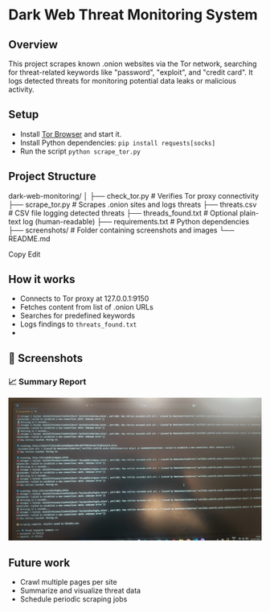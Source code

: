 # Dark Web Threat Monitoring System

## Overview
This project scrapes known .onion websites via the Tor network, searching for threat-related keywords like "password", "exploit", and "credit card". It logs detected threats for monitoring potential data leaks or malicious activity.

## Setup
- Install [Tor Browser](https://www.torproject.org/) and start it.
- Install Python dependencies: `pip install requests[socks]`
- Run the script `python scrape_tor.py`

## Project Structure

dark-web-monitoring/
│
├── check_tor.py # Verifies Tor proxy connectivity
├── scrape_tor.py # Scrapes .onion sites and logs threats
├── threats.csv # CSV file logging detected threats
├── threads_found.txt # Optional plain-text log (human-readable)
├── requirements.txt # Python dependencies
├── screenshots/ # Folder containing screenshots and images
└── README.md

Copy
Edit


## How it works
- Connects to Tor proxy at 127.0.0.1:9150
- Fetches content from list of .onion URLs
- Searches for predefined keywords
- Logs findings to `threats_found.txt`
- 
## 📸 Screenshots

### 📈 Summary Report
![Summary Report](screenshots/summory_report.jpg)



## Future work
- Crawl multiple pages per site
- Summarize and visualize threat data
- Schedule periodic scraping jobs
